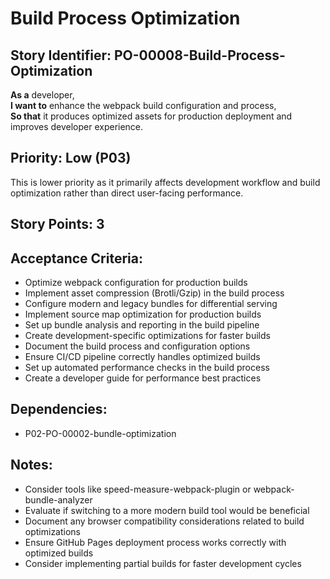 # Build Process Optimization

## Story Identifier: PO-00008-Build-Process-Optimization

**As a** developer,  
**I want to** enhance the webpack build configuration and process,  
**So that** it produces optimized assets for production deployment and improves developer experience.

## Priority: Low (P03)
This is lower priority as it primarily affects development workflow and build optimization rather than direct user-facing performance.

## Story Points: 3

## Acceptance Criteria:
- Optimize webpack configuration for production builds
- Implement asset compression (Brotli/Gzip) in the build process
- Configure modern and legacy bundles for differential serving
- Implement source map optimization for production builds
- Set up bundle analysis and reporting in the build pipeline
- Create development-specific optimizations for faster builds
- Document the build process and configuration options
- Ensure CI/CD pipeline correctly handles optimized builds
- Set up automated performance checks in the build process
- Create a developer guide for performance best practices

## Dependencies:
- P02-PO-00002-bundle-optimization

## Notes:
- Consider tools like speed-measure-webpack-plugin or webpack-bundle-analyzer
- Evaluate if switching to a more modern build tool would be beneficial
- Document any browser compatibility considerations related to build optimizations
- Ensure GitHub Pages deployment process works correctly with optimized builds
- Consider implementing partial builds for faster development cycles
